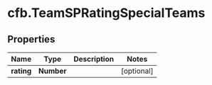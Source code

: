 # cfb.TeamSPRatingSpecialTeams

## Properties
Name | Type | Description | Notes
------------ | ------------- | ------------- | -------------
**rating** | **Number** |  | [optional] 


